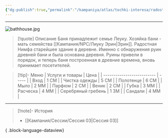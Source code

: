 ```yaml
---
{"dg-publish":true,"permalink":"/kampaniya/atlas/tochki-interesa/radostnaya-nimfa/","tags":["location/bathhouse"],"created":"2025-01-08T08:30:48.445+03:00","updated":"2025-01-09T10:57:34.951+03:00"}
---
```



<hr></hr>

![bathhouse.jpg](/img/user/%D0%90%D1%81%D1%81%D0%B5%D1%82%D1%8B/%D0%90%D1%82%D0%BB%D0%B0%D1%81/bathhouse.jpg)

> [!quote] Описание
>Баня принадлежит семье Леуку. Хозяйка бани - мать семейства [[Кампания/NPC/Лиуку Эрин\|Эрин]].
>Радостная Нимфа старейшее здание в деревне. Именно с обнаружения руин древней бани и была основана деревня. Руины привели в порядок, и теперь баня построенная в древние времена, вновь принимает посетителей.



> [!tip]- Меню
> | Услуги и товары                  | Цена |
> | -------------------------- | ----- |
> | Вход  | 1 СМ  |
> | Чистка одежды  | 5 СМ  |
> | Полотенце  | 6 СМ  |
> | Мыло | 2 ММ  |
> | Парфюм | 2 СМ  |
> | Веник  | 2 СМ  |
> | Губка  | 3 ММ  |
> | Расческа | 4 ММ  |
> | Серебряный гребень | 1 ЗМ  |
> | Сандали | 4 ММ  |


<hr></hr>

> [!note]- История
>  - [[Кампания/Сессии/Сессия 03\|Сессия 03]]
> 
{ .block-language-dataview}
